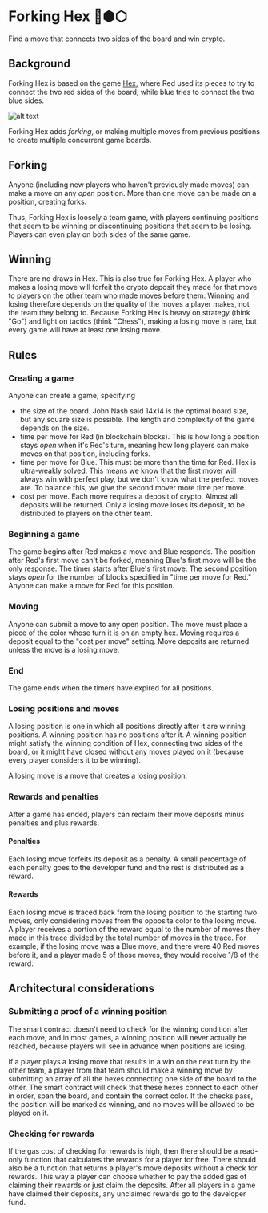 # Forking Hex 🔱⬢⬡
Find a move that connects two sides of the board and win crypto.

## Background
Forking Hex is based on the game [Hex](https://en.wikipedia.org/wiki/Hex_(board_game)), where Red used its pieces to try to connect the two red sides of the board, while blue tries to connect the two blue sides.

![alt text](https://upload.wikimedia.org/wikipedia/commons/e/e9/Hex_board_11x11.svg)

Forking Hex adds *forking*, or making multiple moves from previous positions to create multiple concurrent game boards.

## Forking
Anyone (including new players who haven't previously made moves) can make a move on any *open* position. More than one move can be made on a position, creating forks.

Thus, Forking Hex is loosely a team game, with players continuing positions that seem to be winning or discontinuing positions that seem to be losing. Players can even play on both sides of the same game.

## Winning
There are no draws in Hex. This is also true for Forking Hex. A player who makes a losing move will forfeit the crypto deposit they made for that move to players on the other team who made moves before them. Winning and losing therefore depends on the quality of the moves a player makes, not the team they belong to. Because Forking Hex is heavy on strategy (think "Go") and light on tactics (think "Chess"), making a losing move is rare, but every game will have at least one losing move.

## Rules
### Creating a game
Anyone can create a game, specifying

* the size of the board. John Nash said 14x14 is the optimal board size, but any square size is possible. The length and complexity of the game depends on the size.
* time per move for Red (in blockchain blocks). This is how long a position stays *open* when it's Red's turn, meaning how long players can make moves on that position, including forks.
* time per move for Blue. This must be more than the time for Red. Hex is ultra-weakly solved. This means we know that the first mover will always win with perfect play, but we don't know what the perfect moves are. To balance this, we give the second mover more time per move.
* cost per move. Each move requires a deposit of crypto. Almost all deposits will be returned. Only a losing move loses its deposit, to be distributed to players on the other team.

### Beginning a game
The game begins after Red makes a move and Blue responds. The position after Red's first move can't be forked, meaning Blue's first move will be the only response. The timer starts after Blue's first move. The second position stays *open* for the number of blocks specified in "time per move for Red." Anyone can make a move for Red for this position.

### Moving
Anyone can submit a move to any open position. The move must place a piece of the color whose turn it is on an empty hex. Moving requires a deposit equal to the "cost per move" setting. Move deposits are returned unless the move is a losing move.

### End
The game ends when the timers have expired for all positions.

### Losing positions and moves
A losing position is one in which all positions directly after it are winning positions. A winning position has no positions after it. A winning position might satisfy the winning condition of Hex, connecting two sides of the board, or it might have closed without any moves played on it (because every player considers it to be winning).

A losing move is a move that creates a losing position.

### Rewards and penalties
After a game has ended, players can reclaim their move deposits minus penalties and plus rewards.
#### Penalties
Each losing move forfeits its deposit as a penalty. A small percentage of each penalty goes to the developer fund and the rest is distributed as a reward.
#### Rewards
Each losing move is traced back from the losing position to the starting two moves, only considering moves from the opposite color to the losing move. A player receives a portion of the reward equal to the number of moves they made in this trace divided by the total number of moves in the trace. For example, if the losing move was a Blue move, and there were 40 Red moves before it, and a player made 5 of those moves, they would receive 1/8 of the reward.

## Architectural considerations
### Submitting a proof of a winning position
The smart contract doesn't need to check for the winning condition after each move, and in most games, a winning position will never actually be reached, because players will see in advance when positions are losing.

If a player plays a losing move that results in a win on the next turn by the other team, a player from that team should make a winning move by submitting an array of all the hexes connecting one side of the board to the other. The smart contract will check that these hexes connect to each other in order, span the board, and contain the correct color. If the checks pass, the position will be marked as winning, and no moves will be allowed to be played on it.
### Checking for rewards
If the gas cost of checking for rewards is high, then there should be a read-only function that calculates the rewards for a player for free. There should also be a function that returns a player's move deposits without a check for rewards. This way a player can choose whether to pay the added gas of claiming their rewards or just claim the deposits. After all players in a game have claimed their deposits, any unclaimed rewards go to the developer fund.

